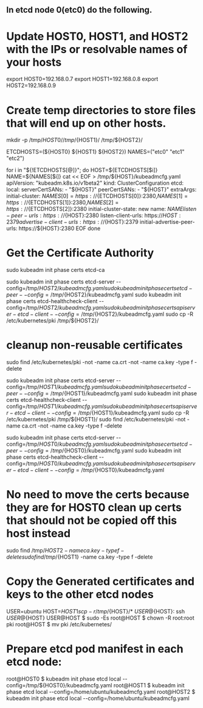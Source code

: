 ## In etcd node 0(etc0) do the following.
# Update HOST0, HOST1, and HOST2 with the IPs or resolvable names of your hosts
export HOST0=192.168.0.7
export HOST1=192.168.0.8
export HOST2=192.168.0.9

# Create temp directories to store files that will end up on other hosts.
mkdir -p /tmp/${HOST0}/ /tmp/${HOST1}/ /tmp/${HOST2}/

ETCDHOSTS=(${HOST0} ${HOST1} ${HOST2})
NAMES=("etc0" "etc1" "etc2")

for i in "${!ETCDHOSTS[@]}"; do
HOST=${ETCDHOSTS[$i]}
NAME=${NAMES[$i]}
cat << EOF > /tmp/${HOST}/kubeadmcfg.yaml
apiVersion: "kubeadm.k8s.io/v1beta2"
kind: ClusterConfiguration
etcd:
    local:
        serverCertSANs:
        - "${HOST}"
        peerCertSANs:
        - "${HOST}"
        extraArgs:
            initial-cluster: ${NAMES[0]}=https://${ETCDHOSTS[0]}:2380,${NAMES[1]}=https://${ETCDHOSTS[1]}:2380,${NAMES[2]}=https://${ETCDHOSTS[2]}:2380
            initial-cluster-state: new
            name: ${NAME}
            listen-peer-urls: https://${HOST}:2380
            listen-client-urls: https://${HOST}:2379
            advertise-client-urls: https://${HOST}:2379
            initial-advertise-peer-urls: https://${HOST}:2380
EOF
done

# Get the Certificate Authority
sudo kubeadm init phase certs etcd-ca

sudo kubeadm init phase certs etcd-server --config=/tmp/${HOST2}/kubeadmcfg.yaml
sudo kubeadm init phase certs etcd-peer --config=/tmp/${HOST2}/kubeadmcfg.yaml
sudo kubeadm init phase certs etcd-healthcheck-client --config=/tmp/${HOST2}/kubeadmcfg.yaml
sudo kubeadm init phase certs apiserver-etcd-client --config=/tmp/${HOST2}/kubeadmcfg.yaml
sudo cp -R /etc/kubernetes/pki /tmp/${HOST2}/

# cleanup non-reusable certificates
sudo find /etc/kubernetes/pki -not -name ca.crt -not -name ca.key -type f -delete

sudo kubeadm init phase certs etcd-server --config=/tmp/${HOST1}/kubeadmcfg.yaml
sudo kubeadm init phase certs etcd-peer --config=/tmp/${HOST1}/kubeadmcfg.yaml
sudo kubeadm init phase certs etcd-healthcheck-client --config=/tmp/${HOST1}/kubeadmcfg.yaml
sudo kubeadm init phase certs apiserver-etcd-client --config=/tmp/${HOST1}/kubeadmcfg.yaml
sudo cp -R /etc/kubernetes/pki /tmp/${HOST1}/
sudo find /etc/kubernetes/pki -not -name ca.crt -not -name ca.key -type f -delete

sudo kubeadm init phase certs etcd-server --config=/tmp/${HOST0}/kubeadmcfg.yaml
sudo kubeadm init phase certs etcd-peer --config=/tmp/${HOST0}/kubeadmcfg.yaml
sudo kubeadm init phase certs etcd-healthcheck-client --config=/tmp/${HOST0}/kubeadmcfg.yaml
sudo kubeadm init phase certs apiserver-etcd-client --config=/tmp/${HOST0}/kubeadmcfg.yaml

# No need to move the certs because they are for HOST0 clean up certs that should not be copied off this host instead

sudo find /tmp/${HOST2} -name ca.key -type f -delete
sudo find /tmp/${HOST1} -name ca.key -type f -delete

# Copy the Generated certificates and keys to the other etcd nodes

USER=ubuntu
HOST=${HOST1}
scp -r /tmp/${HOST}/* ${USER}@${HOST}:
ssh ${USER}@${HOST}
USER@HOST $ sudo -Es
root@HOST $ chown -R root:root pki
root@HOST $ mv pki /etc/kubernetes/

# Prepare etcd pod manifest in each etcd node:
root@HOST0 $ kubeadm init phase etcd local --config=/tmp/${HOST0}/kubeadmcfg.yaml
root@HOST1 $ kubeadm init phase etcd local --config=/home/ubuntu/kubeadmcfg.yaml
root@HOST2 $ kubeadm init phase etcd local --config=/home/ubuntu/kubeadmcfg.yaml
